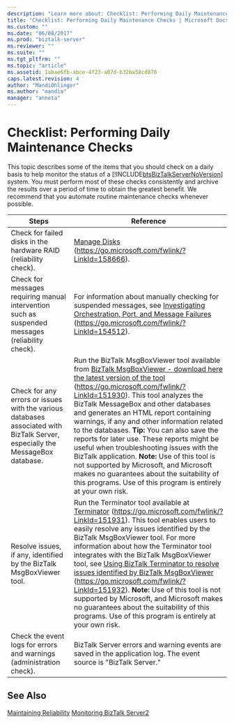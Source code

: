 ```yaml
---
description: "Learn more about: Checklist: Performing Daily Maintenance Checks"
title: "Checklist: Performing Daily Maintenance Checks | Microsoft Docs"
ms.custom: ""
ms.date: "06/08/2017"
ms.prod: "biztalk-server"
ms.reviewer: ""
ms.suite: ""
ms.tgt_pltfrm: ""
ms.topic: "article"
ms.assetid: 1abae6fb-abce-4f23-a07d-b32ba58cd070
caps.latest.revision: 4
author: "MandiOhlinger"
ms.author: "mandia"
manager: "anneta"
---
```

# Checklist: Performing Daily Maintenance Checks
This topic describes some of the items that you should check on a daily basis to help monitor the status of a [!INCLUDE[btsBizTalkServerNoVersion](../includes/btsbiztalkservernoversion-md.md)] system. You must perform most of these checks consistently and archive the results over a period of time to obtain the greatest benefit. We recommend that you automate routine maintenance checks whenever possible.

|Steps|Reference|
|-----------|---------------|
|Check for failed disks in the hardware RAID (reliability check).|[Manage Disks](/previous-versions/windows/it-pro/windows-server-2008-R2-and-2008/cc771607(v=ws.11)) (https://go.microsoft.com/fwlink/?LinkId=158666).|
|Check for messages requiring manual intervention such as suspended messages (reliability check).|For information about manually checking for suspended messages, see [Investigating Orchestration, Port, and Message Failures](../core/investigating-orchestration-port-and-message-failures.md) (https://go.microsoft.com/fwlink/?LinkId=154512).|
|Check for any errors or issues with the various databases associated with BizTalk Server, especially the MessageBox database.|Run the BizTalk MsgBoxViewer tool available from [BizTalk MsgBoxViewer - download here the latest version of the tool](https://go.microsoft.com/fwlink/?LinkId=151930) (https://go.microsoft.com/fwlink/?LinkId=151930). This tool analyzes the BizTalk MessageBox and other databases and generates an HTML report containing warnings, if any and other information related to the databases. **Tip:**  You can also save the reports for later use. These reports might be useful when troubleshooting issues with the BizTalk application. **Note:**  Use of this tool is not supported by Microsoft, and Microsoft makes no guarantees about the suitability of this programs. Use of this program is entirely at your own risk.|
|Resolve issues, if any, identified by the BizTalk MsgBoxViewer tool.|Run the Terminator tool available at [Terminator](https://go.microsoft.com/fwlink/?LinkId=151931) (https://go.microsoft.com/fwlink/?LinkId=151931). This tool enables users to easily resolve any issues identified by the BizTalk MsgBoxViewer tool. For more information about how the Terminator tool integrates with the BizTalk MsgBoxViewer tool, see [Using BizTalk Terminator to resolve issues identified by BizTalk MsgBoxViewer](https://go.microsoft.com/fwlink/?LinkId=151932) (https://go.microsoft.com/fwlink/?LinkId=151932). **Note:**  Use of this tool is not supported by Microsoft, and Microsoft makes no guarantees about the suitability of this programs. Use of this program is entirely at your own risk.|
|Check the event logs for errors and warnings (administration check).|BizTalk Server errors and warning events are saved in the application log. The event source is "BizTalk Server."|

## See Also
 [Maintaining Reliability](../technical-guides/maintaining-reliability.md)
 [Monitoring BizTalk Server2](../technical-guides/monitoring-biztalk-server2.md)